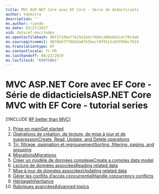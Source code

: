 ```yaml
---
title: MVC ASP.NET Core avec EF Core - Série de didacticiels
author: tdykstra
description: ''
ms.author: riande
ms.date: 03/27/2017
uid: data/ef-mvc/index
ms.openlocfilehash: 06f271dbe77e25e164c74bbca06e6d1cec70c4a6
ms.sourcegitcommit: 8835b6777682da6fb3becf9f9121c03f89dc7614
ms.translationtype: HT
ms.contentlocale: fr-FR
ms.lasthandoff: 08/22/2019
ms.locfileid: "69975061"
---
```

# <a name="aspnet-core-mvc-with-ef-core---tutorial-series"></a><span data-ttu-id="df66a-102">MVC ASP.NET Core avec EF Core - Série de didacticiels</span><span class="sxs-lookup"><span data-stu-id="df66a-102">ASP.NET Core MVC with EF Core - tutorial series</span></span>

[!INCLUDE [RP better than MVC](../../includes/RP-EF/rp-over-mvc.md)]

1. [<span data-ttu-id="df66a-103">Prise en main</span><span class="sxs-lookup"><span data-stu-id="df66a-103">Get started</span></span>](xref:data/ef-mvc/intro)
1. [<span data-ttu-id="df66a-104">Opérations de création, de lecture, de mise à jour et de suppression</span><span class="sxs-lookup"><span data-stu-id="df66a-104">Create, Read, Update, and Delete operations</span></span>](xref:data/ef-mvc/crud)
1. [<span data-ttu-id="df66a-105">Tri, filtrage, pagination et regroupement</span><span class="sxs-lookup"><span data-stu-id="df66a-105">Sorting, filtering, paging, and grouping</span></span>](xref:data/ef-mvc/sort-filter-page)
1. [<span data-ttu-id="df66a-106">Migrations</span><span class="sxs-lookup"><span data-stu-id="df66a-106">Migrations</span></span>](xref:data/ef-mvc/migrations)
1. [<span data-ttu-id="df66a-107">Créer un modèle de données complexe</span><span class="sxs-lookup"><span data-stu-id="df66a-107">Create a complex data model</span></span>](xref:data/ef-mvc/complex-data-model)
1. [<span data-ttu-id="df66a-108">Lecture de données associées</span><span class="sxs-lookup"><span data-stu-id="df66a-108">Reading related data</span></span>](xref:data/ef-mvc/read-related-data)
1. [<span data-ttu-id="df66a-109">Mise à jour de données associées</span><span class="sxs-lookup"><span data-stu-id="df66a-109">Updating related data</span></span>](xref:data/ef-mvc/update-related-data)
1. [<span data-ttu-id="df66a-110">Gérer les conflits d’accès concurrentiel</span><span class="sxs-lookup"><span data-stu-id="df66a-110">Handle concurrency conflicts</span></span>](xref:data/ef-mvc/concurrency)
1. [<span data-ttu-id="df66a-111">Héritage</span><span class="sxs-lookup"><span data-stu-id="df66a-111">Inheritance</span></span>](xref:data/ef-mvc/inheritance)
1. [<span data-ttu-id="df66a-112">Rubriques avancées</span><span class="sxs-lookup"><span data-stu-id="df66a-112">Advanced topics</span></span>](xref:data/ef-mvc/advanced)
